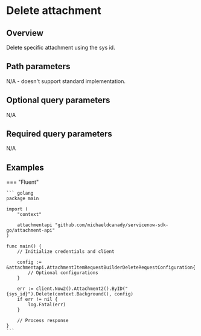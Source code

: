 # Delete attachment

## Overview

Delete specific attachment using the sys id.

## Path parameters

N/A - doesn't support standard implementation.

## Optional query parameters

N/A

## Required query parameters

N/A

## Examples

=== "Fluent"

    ``` golang
    package main

    import (
        "context"

        attachmentapi "github.com/michaeldcanady/servicenow-sdk-go/attachment-api"
    )

    func main() {
        // Initialize credentials and client

        config := &attachmentapi.AttachmentItemRequestBuilderDeleteRequestConfiguration{
            // Optional configurations
        }

        err := client.Now2().Attachment2().ByID("{sys_id}").Delete(context.Background(), config)
        if err != nil {
            log.Fatal(err)
        }

        // Process response
    }
    ```
